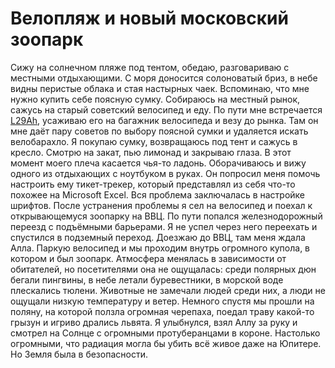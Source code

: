 Велопляж и новый московский зоопарк
===================================

Сижу на солнечном пляже под тентом, обедаю, разговариваю с местными отдыхающими. С моря доносится солоноватый бриз, в небе видны перистые облака и стая настырных чаек. Вспоминаю, что мне нужно купить себе поясную сумку. Собираюсь на местный рынок, сажусь на старый советский велосипед и еду. По пути мне встречается [L29Ah](https://github.com/L29Ah), усаживаю его на багажник велосипеда и везу до рынка. Там он мне даёт пару советов по выбору поясной сумки и удаляется искать велобарахло. Я покупаю сумку, возвращаюсь под тент и сажусь в кресло. Смотрю на закат, пью лимонад и закрываю глаза. В этот момент моего плеча касается чья-то ладонь. Оборачиваюсь и вижу одного из отдыхающих с ноутбуком в руках. Он попросил меня помочь настроить ему тикет-трекер, который представлял из себя что-то похожее на Microsoft Excel. Вся проблема заключалась в настройке шрифтов. После устранения проблемы я сел на велосипед и поехал к открывающемуся зоопарку на ВВЦ. По пути попался железнодорожный переезд с подъёмными барьерами. Я не успел через него переехать и спустился в подземный переход. Доезжаю до ВВЦ, там меня ждала Алла. Паркую велосипед и мы проходим внутрь огромного купола, в котором и был зоопарк. Атмосфера менялась в зависимости от обитателей, но посетителями она не ощущалась: среди полярных дюн бегали пингвины, в небе летали буревестники, в морской воде плескались тюлени. Животные не замечали людей среди них, а люди не ощущали низкую температуру и ветер. Немного спустя мы прошли на поляну, на которой ползла огромная черепаха, поедал траву какой-то грызун и игриво дрались львята. Я улыбнулся, взял Аллу за руку и смотрел на Солнце с огромными протуберанцами в короне. Настолько огромными, что радиация могла бы убить всё живое даже на Юпитере. Но Земля была в безопасности.
